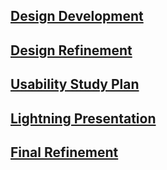 ## [Design Development](/design-development/design-development.md)

## [Design Refinement](/design-refinement/design-refinement.md)

## [Usability Study Plan](/usability-study/usability-study.md)

## [Lightning Presentation](./lightning.md)

## [Final Refinement](./final_refinement.md)
